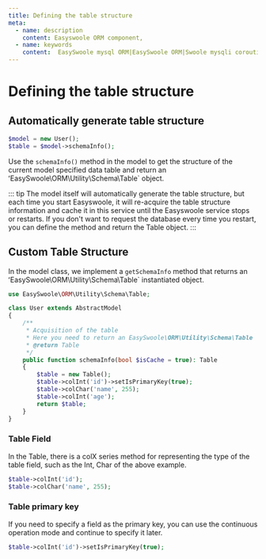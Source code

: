```yaml
---
title: Defining the table structure
meta:
  - name: description
    content: Easyswoole ORM component,
  - name: keywords
    content:  EasySwoole mysql ORM|EasySwoole ORM|Swoole mysqli coroutine client|swoole ORM|Defining the table structure
---
```



# Defining the table structure

## Automatically generate table structure
```php
$model = new User();
$table = $model->schemaInfo();
```
Use the `schemaInfo()` method in the model to get the structure of the current model specified data table and return an ʻEasySwoole\ORM\Utility\Schema\Table` object.

::: tip
The model itself will automatically generate the table structure, but each time you start Easyswoole, it will re-acquire the table structure information and cache it in this service until the Easyswoole service stops or restarts.
If you don't want to request the database every time you restart, you can define the method and return the Table object.
:::

## Custom Table Structure

In the model class, we implement a `getSchemaInfo` method that returns an ʻEasySwoole\ORM\Utility\Schema\Table` instantiated object.

```php
use EasySwoole\ORM\Utility\Schema\Table;

class User extends AbstractModel
{
    /**
     * Acquisition of the table
     * Here you need to return an EasySwoole\ORM\Utility\Schema\Table
     * @return Table
     */
    public function schemaInfo(bool $isCache = true): Table
    {
        $table = new Table();
        $table->colInt('id')->setIsPrimaryKey(true);
        $table->colChar('name', 255);
        $table->colInt('age');
        return $table;
    }
}

```
### Table Field

In the Table, there is a colX series method for representing the type of the table field, such as the Int, Char of the above example.

```php
$table->colInt('id');
$table->colChar('name', 255);
```

### Table primary key

If you need to specify a field as the primary key, you can use the continuous operation mode and continue to specify it later.

```php
$table->colInt('id')->setIsPrimaryKey(true);
```

